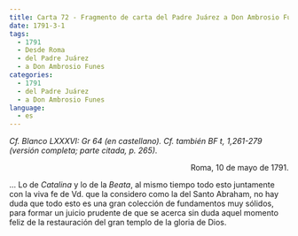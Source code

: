 ```yaml
---
title: Carta 72 - Fragmento de carta del Padre Juárez a Don Ambrosio Funes (Roma, 10 de mayo de 1791).
date: 1791-3-1
tags:
  - 1791
  - Desde Roma
  - del Padre Juárez
  - a Don Ambrosio Funes
categories:
  - 1791
  - del Padre Juárez
  - a Don Ambrosio Funes
language:
  - es
---
```


_Cf. Blanco LXXXVI: Gr 64 (en castellano).
Cf. también BF t, 1,261-279 (versión completa; parte citada, p. 265)._

<div align="right">
Roma, 10 de mayo de 1791.
</div>

... Lo de _Catalina_ y lo de la _Beata_, al mismo tiempo todo esto juntamente con la viva fe de Vd. que la considero como la del Santo Abraham, no hay duda que todo esto es una gran colección de fundamentos muy sólidos, para formar un juicio prudente de que se acerca sin duda aquel momento feliz de la restauración del gran templo de la gloria de Dios.
